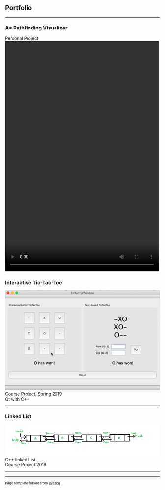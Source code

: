 ## Portfolio

---

### A* Pathfinding Visualizer

Personal Project
<video width="500" height="750" controls>
  <source src="images/Vizulization.io(7-sec).mov" type=video/mov>
</video>

### Interactive Tic-Tac-Toe 


<img src="images/tick-tac-toe.png?raw=true"/>
Course Project, Spring 2019
<br>
Qt with C++

---

### Linked List
<img src="images/linkedlist.png?raw=true"/>
C++ linked List
<br>
Course Project 2019

---




---
<p style="font-size:11px">Page template forked from <a href="https://github.com/evanca/quick-portfolio">evanca</a></p>
<!-- Remove above link if you don't want to attibute -->
